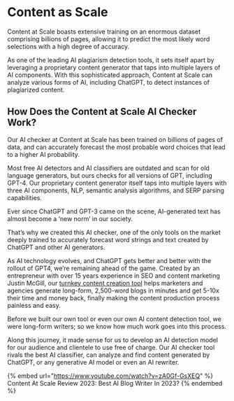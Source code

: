 # Content as Scale

Content at Scale boasts extensive training on an enormous dataset comprising billions of pages, allowing it to predict the most likely word selections with a high degree of accuracy.

As one of the leading AI plagiarism detection tools, it sets itself apart by leveraging a proprietary content generator that taps into multiple layers of AI components. With this sophisticated approach, Content at Scale can analyze various forms of AI, including ChatGPT, to detect instances of plagiarized content.

## How Does the Content at Scale AI Checker Work?

Our AI checker at Content at Scale has been trained on billions of pages of data, and can accurately forecast the most probable word choices that lead to a higher AI probability.

Most free AI detectors and AI classifiers are outdated and scan for old language generators, but ours checks for all versions of GPT, including GPT-4. Our proprietary content generator itself taps into multiple layers with three AI components, NLP, semantic analysis algorithms, and SERP parsing capabilities.

Ever since ChatGPT and GPT-3 came on the scene, AI-generated text has almost become a ‘new norm’ in our society.

That’s why we created this AI checker, one of the only tools on the market deeply trained to accurately forecast word strings and text created by ChatGPT and other AI generators.

As AI technology evolves, and ChatGPT gets better and better with the rollout of GPT4, we’re remaining ahead of the game. Created by an entrepreneur with over 15 years experience in SEO and content marketing Justin McGill, our [turnkey content creation tool](https://contentatscale.ai/) helps marketers and agencies generate long-form, 2,500-word blogs in minutes and get 5-10x their time and money back, finally making the content production process painless and easy.

Before we built our own tool or even our own AI content detection tool, we were long-form writers; so we know how much work goes into this process.

Along this journey, it made sense for us to develop an AI detection model for our audience and clientele to use free of charge. Our AI checker tool rivals the best AI classifier, can analyze and find content generated by ChatGPT, or any generative AI model or even an AI rewriter.

{% embed url="https://www.youtube.com/watch?v=zA0Gf-GsXEQ" %}
Content At Scale Review 2023: Best AI Blog Writer In 2023?
{% endembed %}
